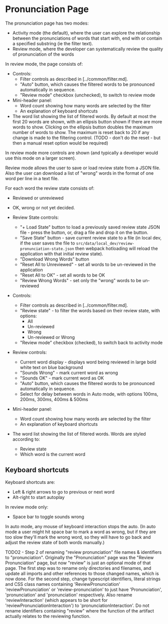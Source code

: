 # Pronunciation Page

The pronunciation page has two modes:

* Activity mode (the default), where the user can explore the relationship between the pronunciations
  of words that start with, end with or contain a specified substring (ie the filter text).
* Review mode, where the developer can systematically review the quality of pronunciation
  of the words
  
In review mode, the page consists of:

* Controls:
   * Filter controls as described in [../common/filter.md].
   * "Auto" button, which causes the filtered words to be pronounced automatically in sequence.
   * "Review mode" checkbox (unchecked), to switch to review mode
* Mini-header panel:
   * Word count showing how many words are selected by the filter
   * An explanation of keyboard shortcuts
* The word list showing the list of filtered words. By default at most the first 20 words are shown,
  with an ellipsis button shown if there are more words to show. Clicking on the ellipsis button
  doubles the maximum number of words to show. The maximum is reset back to 20 if any change is made
  to the filtering control. (TODO - don't do the reset - but then a manual reset option would be required)

In review mode more controls are shown (and typically a developer would use this mode on a larger screen).

Review mode allows the user to save or load review state from a JSON file. Also the user can download a list
of "wrong" words in the format of one word per line in a text file.

For each word the review state consists of:

* Reviewed or unreviewed
* OK, wrong or not yet decided.

* Review State controls:
   * "+ Load State" button to load a previously saved review state JSON file - press the button, or,
     drag a file and drop it on the button.
   * "Save State" button - save current review state to a file (in local dev, if the user saves the file
     to `src/data/local_dev/review-pronunciation-state.json` then webpack hotloading will reload
     the application with that initial review state).
   * "Download Wrong Words" button
   * "Reset All to Unreviewed" - set all words to be un-reviewed in the application
   * "Reset All to OK" - set all words to be OK
   * "Review Wrong Words" - set only the "wrong" words to be un-reviewed
* Controls:
   * Filter controls as described in [../common/filter.md].
   * "Review state" - to filter the words based on their review state, with options:
      * All
      * Un-reviewed
      * Wrong
      * Un-reviewed or Wrong
   * "Review mode" checkbox (checked), to switch back to activity mode
* Review controls:
   * Current word display - displays word being reviewed in large bold white text on blue background
   * "Sounds Wrong" - mark current word as wrong
   * "Sounds OK" - mark current word as OK
   * "Auto" button, which causes the filtered words to be pronounced automatically in sequence.
   * Select for delay between words in Auto mode, with options 100ms, 200ms, 300ms, 400ms & 500ms
* Mini-header panel:
   * Word count showing how many words are selected by the filter
   * An explanation of keyboard shortcuts
* The word list showing the list of filtered words. Words are styled according to:
   * Review state
   * Which word is the current word

## Keyboard shortcuts

Keyboard shortcuts are:

* Left & right arrows to go to previous or next word
* Alt-right to start autoplay

In review mode only:

* Space bar to toggle sounds wrong

In auto mode, any mouse of keyboard interaction stops the auto. (In auto mode a user might hit
space bar to mark a word as wrong, but if they are too slow they'll mark the wrong word, so they
will have to go back and adjust the review state of both words manually.)

TODO2 - Step 2 of renaming "review pronunciation" file names & identifiers to "pronunciation".
Originally the "Pronunciation" page was the "Review Pronunciation" page, but now "review" 
is just an optional mode of that page. 
The first step was to rename only directories and filenames, and update all imports and other
references to those changed names, which is now done.
For the second step, change typescript identifiers, literal strings and 
CSS class names containing 'ReviewPronunciation' 'reviewPronunciation' or 'review-pronunciation'
to just have 'Pronunciation', 'pronunciation' and 'pronunciation' respectively. Also rename 'reviewInteraction' 
(which appears to be short for 'reviewPronunciationInteraction') to 'pronunciationInteraction'.
Do not rename identifiers containing "review" where the function of the artifact actually relates
to the reviewing function.

